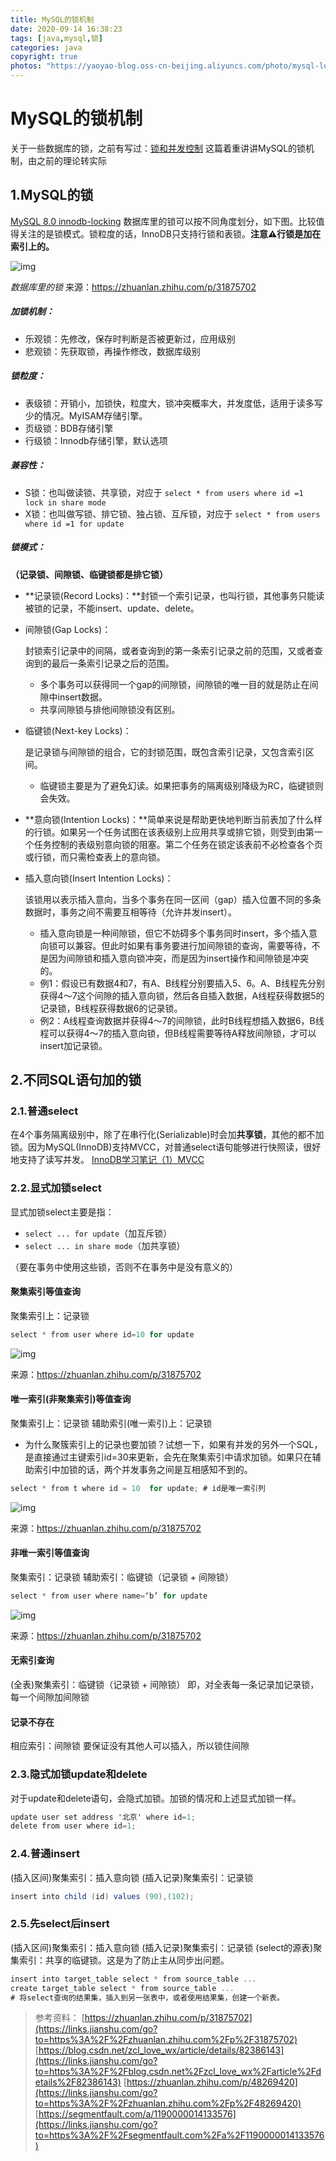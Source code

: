 ```yaml
---
title: MySQL的锁机制
date: 2020-09-14 16:38:23
tags: [java,mysql,锁]
categories: java
copyright: true
photos: "https://yaoyao-blog.oss-cn-beijing.aliyuncs.com/photo/mysql-lock/msyql_lock_head.png"
---
```




# MySQL的锁机制



关于一些数据库的锁，之前有写过：[锁和并发控制](http://www.fatyao.top/2020/09/14/lock-concurrence/#more)
这篇着重讲讲MySQL的锁机制，由之前的理论转实际

## 1.MySQL的锁

[MySQL 8.0 innodb-locking](https://links.jianshu.com/go?to=https%3A%2F%2Fdev.mysql.com%2Fdoc%2Frefman%2F8.0%2Fen%2Finnodb-locking.html)
数据库里的锁可以按不同角度划分，如下图。比较值得关注的是锁模式。锁粒度的话，InnoDB只支持行锁和表锁。**注意⚠️行锁是加在索引上的。**



![img](https://yaoyao-blog.oss-cn-beijing.aliyuncs.com/photo/mysql-lock/mysql-lock1.png)

*数据库里的锁* 来源：https://zhuanlan.zhihu.com/p/31875702

##### 加锁机制：

- 乐观锁：先修改，保存时判断是否被更新过，应用级别
- 悲观锁：先获取锁，再操作修改，数据库级别

##### 锁粒度：

- 表级锁：开销小，加锁快，粒度大，锁冲突概率大，并发度低，适用于读多写少的情况。MyISAM存储引擎。
- 页级锁：BDB存储引擎
- 行级锁：Innodb存储引擎，默认选项

##### 兼容性：

- S锁：也叫做读锁、共享锁，对应于 `select * from users where id =1 lock in share mode`
- X锁：也叫做写锁、排它锁、独占锁、互斥锁，对应于 `select * from users where id =1 for update`

##### 锁模式：

**（记录锁、间隙锁、临键锁都是排它锁）**

- **记录锁(Record Locks)：**封锁一个索引记录，也叫行锁，其他事务只能读被锁的记录，不能insert、update、delete。

- 间隙锁(Gap Locks)：

  封锁索引记录中的间隔，或者查询到的第一条索引记录之前的范围，又或者查询到的最后一条索引记录之后的范围。

  - 多个事务可以获得同一个gap的间隙锁，间隙锁的唯一目的就是防止在间隙中insert数据。
  - 共享间隙锁与排他间隙锁没有区别。

- 临键锁(Next-key Locks)：

  是记录锁与间隙锁的组合，它的封锁范围，既包含索引记录，又包含索引区间。

  - 临键锁主要是为了避免幻读。如果把事务的隔离级别降级为RC，临键锁则会失效。

- **意向锁(Intention Locks)：**简单来说是帮助更快地判断当前表加了什么样的行锁。如果另一个任务试图在该表级别上应用共享或排它锁，则受到由第一个任务控制的表级别意向锁的阻塞。第二个任务在锁定该表前不必检查各个页或行锁，而只需检查表上的意向锁。

- 插入意向锁(Insert Intention Locks)：

  该锁用以表示插入意向，当多个事务在同一区间（gap）插入位置不同的多条数据时，事务之间不需要互相等待（允许并发insert）。

  - 插入意向锁是一种间隙锁，但它不妨碍多个事务同时insert，多个插入意向锁可以兼容。但此时如果有事务要进行加间隙锁的查询，需要等待，不是因为间隙锁和插入意向锁冲突，而是因为insert操作和间隙锁是冲突的。
  - 例1：假设已有数据4和7，有A、B线程分别要插入5、6。A、B线程先分别获得4～7这个间隙的插入意向锁，然后各自插入数据，A线程获得数据5的记录锁，B线程获得数据6的记录锁。
  - 例2：A线程查询数据并获得4～7的间隙锁，此时B线程想插入数据6，B线程可以获得4～7的插入意向锁，但B线程需要等待A释放间隙锁，才可以insert加记录锁。

## 2.不同SQL语句加的锁

### 2.1.普通select

在4个事务隔离级别中，除了在串行化(Serializable)时会加**共享锁**，其他的都不加锁。因为MySQL(InnoDB)支持MVCC，对普通select语句能够进行快照读，很好地支持了读写并发。
[InnoDB学习笔记（1）MVCC](https://www.jianshu.com/p/e22b588e2ff4)

### 2.2.显式加锁select

显式加锁select主要是指：

- `select ... for update`（加互斥锁）
- `select ... in share mode`（加共享锁）

（要在事务中使用这些锁，否则不在事务中是没有意义的）

#### 聚集索引等值查询

聚集索引上：记录锁

```csharp
select * from user where id=10 for update
```



![img](https://yaoyao-blog.oss-cn-beijing.aliyuncs.com/photo/mysql-lock/mysql-lock2.png)

来源：https://zhuanlan.zhihu.com/p/31875702

#### 唯一索引(非聚集索引)等值查询

聚集索引上：记录锁
辅助索引(唯一索引)上：记录锁

- 为什么聚簇索引上的记录也要加锁？试想一下，如果有并发的另外一个SQL，是直接通过主键索引id=30来更新，会先在聚集索引中请求加锁。如果只在辅助索引中加锁的话，两个并发事务之间是互相感知不到的。

```csharp
select * from t where id = 10  for update; # id是唯一索引列
```



![img](https://yaoyao-blog.oss-cn-beijing.aliyuncs.com/photo/mysql-lock/mysql-lock3.png)

来源：https://zhuanlan.zhihu.com/p/31875702

#### 非唯一索引等值查询

聚集索引：记录锁
辅助索引：临键锁（记录锁 + 间隙锁）

```csharp
select * from user where name=‘b’ for update
```



![img](https://yaoyao-blog.oss-cn-beijing.aliyuncs.com/photo/mysql-lock/mysql-lock4.png)

来源：https://zhuanlan.zhihu.com/p/31875702

#### 无索引查询

(全表)聚集索引：临键锁（记录锁 + 间隙锁）
即，对全表每一条记录加记录锁，每一个间隙加间隙锁

#### 记录不存在

相应索引：间隙锁
要保证没有其他人可以插入，所以锁住间隙

### 2.3.隐式加锁update和delete

对于update和delete语句，会隐式加锁。加锁的情况和上述显式加锁一样。

```csharp
update user set address '北京' where id=1;
delete from user where id=1;
```

### 2.4.普通insert

(插入区间)聚集索引：插入意向锁
(插入记录)聚集索引：记录锁

```csharp
insert into child (id) values (90),(102);
```

### 2.5.先select后insert

(插入区间)聚集索引：插入意向锁
(插入记录)聚集索引：记录锁
(select的源表)聚集索引：共享的临键锁。这是为了防止主从同步出问题。

```csharp
insert into target_table select * from source_table ...
create target_table select * from source_table ...
# 将select查询的结果集，插入到另一张表中，或者使用结果集，创建一个新表。
```

> 参考资料：
> [https://zhuanlan.zhihu.com/p/31875702](https://links.jianshu.com/go?to=https%3A%2F%2Fzhuanlan.zhihu.com%2Fp%2F31875702)
> [https://blog.csdn.net/zcl_love_wx/article/details/82386143](https://links.jianshu.com/go?to=https%3A%2F%2Fblog.csdn.net%2Fzcl_love_wx%2Farticle%2Fdetails%2F82386143)
> [https://zhuanlan.zhihu.com/p/48269420](https://links.jianshu.com/go?to=https%3A%2F%2Fzhuanlan.zhihu.com%2Fp%2F48269420)
> [https://segmentfault.com/a/1190000014133576](https://links.jianshu.com/go?to=https%3A%2F%2Fsegmentfault.com%2Fa%2F1190000014133576)
